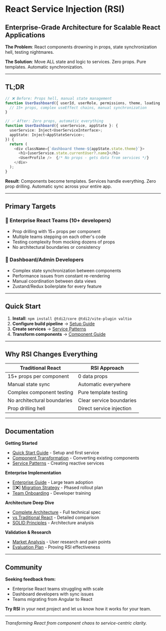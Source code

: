 # React Service Injection (RSI)
## Enterprise-Grade Architecture for Scalable React Applications

**The Problem**: React components drowning in props, state synchronization hell, testing nightmares.

**The Solution**: Move ALL state and logic to services. Zero props. Pure templates. Automatic synchronization.

---

## TL;DR

```typescript
// ❌ Before: Props hell, manual state management
function UserDashboard({ userId, userRole, permissions, theme, loading, onUpdate, ... }) {
  // 15+ props, complex useEffect chains, manual synchronization
}

// ✅ After: Zero props, automatic everything
function UserDashboard({ userService, appState }: {
  userService: Inject<UserServiceInterface>;
  appState: Inject<AppStateService>;
}) {
  return (
    <div className={`dashboard theme-${appState.state.theme}`}>
      <h1>{userService.state.currentUser?.name}</h1>
      <UserProfile />  {/* No props - gets data from services */}
    </div>
  );
}
```

**Result**: Components become templates. Services handle everything. Zero prop drilling. Automatic sync across your entire app.

---

## Primary Targets

### 🏢 Enterprise React Teams (10+ developers)
- Prop drilling with 15+ props per component
- Multiple teams stepping on each other's code
- Testing complexity from mocking dozens of props
- No architectural boundaries or consistency

### 🎯 Dashboard/Admin Developers  
- Complex state synchronization between components
- Performance issues from constant re-rendering
- Manual coordination between data views
- Zustand/Redux boilerplate for every feature

---

## Quick Start

1. **Install**: `npm install @tdi2/core @tdi2/vite-plugin valtio`
2. **Configure build pipeline** → [Setup Guide](./docs/Quick-Start.md)
3. **Create services** → [Service Patterns](./docs/Service-Patterns.md)
4. **Transform components** → [Component Guide](./docs/Component-Guide.md)

---

## Why RSI Changes Everything

| Traditional React | RSI Approach |
|-------------------|--------------|
| 15+ props per component | 0 data props |
| Manual state sync | Automatic everywhere |
| Complex component testing | Pure template testing |
| No architectural boundaries | Clear service boundaries |
| Prop drilling hell | Direct service injection |

---

## Documentation

**Getting Started**
- [Quick Start Guide](./docs/Quick-Start.md) - Setup and first service
- [Component Transformation](./docs/Component-Guide.md) - Converting existing components
- [Service Patterns](./docs/Service-Patterns.md) - Creating reactive services

**Enterprise Implementation**  
- [Enterprise Guide](./docs/Enterprise-Implementation.md) - Large team adoption
- [[❌] [Migration Strategy](./docs/Migration-Strategy.md) - Phased rollout plan
- [Team Onboarding](./docs/Team-Onboarding.md) - Developer training

**Architecture Deep Dive**
- [Complete Architecture](./docs/React-Whitepaper.md) - Full technical spec
- [vs Traditional React](./docs/RSI-vs-Traditional.md) - Detailed comparison
- [SOLID Principles](../monorepo/docs/RSI-Clean-Architecture-SOLID-Principles-Analysis.md) - Architecture analysis

**Validation & Research**
- [Market Analysis](../monorepo/docs/Market-Analysis.md) - User research and pain points
- [Evaluation Plan](../monorepo/docs/EvaluationPlan.md) - Proving RSI effectiveness

---

## Community

**Seeking feedback from:**
- Enterprise React teams struggling with scale
- Dashboard developers with sync issues
- Teams migrating from Angular to React

**Try RSI** in your next project and let us know how it works for your team.

---

*Transforming React from component chaos to service-centric clarity.*